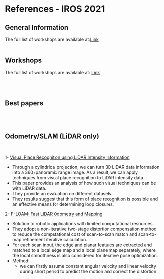 # References - IROS 2021

<!---
Started to write on Oct 21 2021
Zahra
-->


## General Information
The full list of workshops are available at:[Link](https://ras.papercept.net/conferences/conferences/IROS21/program/)
<br/>
<br/>


## Workshops
The full list of workshops are available at: [Link](https://ras.papercept.net/conferences/conferences/IROS21/program/IROS21_ProgramAtAGlanceWeb.html#weat1_) 

<br/>
<br/>


## Best papers

<br/>
<br/>


## Odometry/SLAM (LiDAR only)

<br/>

1- [Visual Place Recognition using LiDAR Intensity Information](https://www.ipb.uni-bonn.de/wp-content/papercite-data/pdf/digiammarino2021iros.pdf) 
* Through a cylindrical projection, we can turn  3D LiDAR data information into a 360◦panoramic range image. As a result, we can apply techniques from visual place recognition to LiDAR intensity data. 
* This paper provides an analysis of how such visual techniques can be with LiDAR data.
* They provide an evaluation on different datasets. 
* They results suggest that this form of place recognition is possible and an effective means for determining loop closures.  
  
2- [F-LOAM: Fast LiDAR Odometry and Mapping](https://arxiv.org/pdf/2107.00822.pdf)  
* Solution to robotic applications with limited computational resources.
* They adopt a non-iterative two-stage distortion compensation method to reduce the computational cost of scan-to-scan match and scan-to-map refinement iterative calculation.
* For each scan input, the edge and planar features are extracted and matched to a local edge map and a local plane map separately, where the local smoothness is also considered for iterative pose optimization.
* Method:  
  - we can firstly assume constant angular velocity and linear velocity during short period to predict the motion and correct the distortion.

<br/>
<br/>



